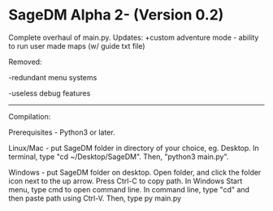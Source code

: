 <h1>SageDM Alpha 2- (Version 0.2)</h1>

Complete overhaul of main.py.
Updates:
+custom adventure mode - ability to run user made maps (w/ guide txt file)

Removed:

-redundant menu systems

-useless debug features

--------------------------------------------------------

Compilation:

Prerequisites - Python3 or later.

Linux/Mac - put SageDM folder in directory of your choice, eg. Desktop. 
In terminal, type "cd ~/Desktop/SageDM". 
Then, "python3 main.py".

Windows - put SageDM folder on desktop.
Open folder, and click the folder icon next to the up arrow. Press Ctrl-C to copy path.
In Windows Start menu, type cmd to open command line.
In command line, type "cd" and then paste path using Ctrl-V. 
Then, type py main.py
